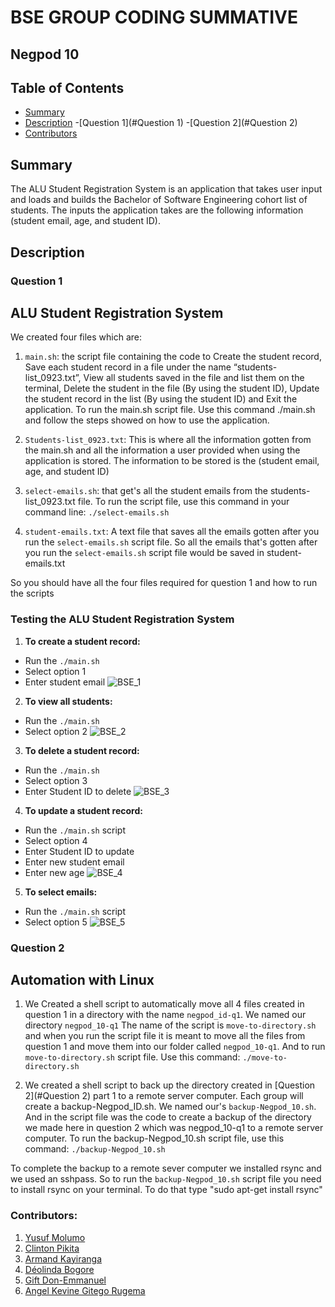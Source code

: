 # BSE GROUP CODING SUMMATIVE

## Negpod 10

## Table of Contents
- [Summary](#Summary)
- [Description](#Description)
  -[Question 1](#Question 1)
  -[Question 2](#Question 2)
- [Contributors](#Contributors)
  
## Summary
The ALU Student Registration System is an application that takes user input and loads and builds the Bachelor of Software Engineering cohort list of students. The inputs the application takes are the following information (student email, age, and student ID).

## Description

### Question 1
## ALU Student Registration System

We created four files which are:
1. `main.sh`: the script file containing the code to Create the student record, Save each student record in a file under the name “students-list_0923.txt”, View all students saved in the file and list them on the terminal, Delete the student in the file (By using the student ID), Update the student record in the list (By using the student ID) and Exit the application. To run the main.sh script file. Use this command ./main.sh and follow the steps showed on how to use the application.
   
2. `Students-list_0923.txt`: This is where all the information gotten from the main.sh and all the information a user provided when using the application is stored. The information to be stored is the (student email, age, and student ID)

3. `select-emails.sh`: that get's all the student emails from the students-list_0923.txt file. To run the script file, use this command in  your command line:
 `./select-emails.sh`

4. `student-emails.txt`: A text file that saves all the emails gotten after you run the `select-emails.sh` script file. So all the emails that's gotten after you run the `select-emails.sh` script file would be saved in student-emails.txt

So you should have all the four files required for question 1 and how to run the scripts

### Testing the ALU Student Registration System
1. **To create a student record:**
- Run  the `./main.sh`
- Select option 1
- Enter student email
![BSE_1](https://github.com/yusufmolumo/group10codingsummative2/assets/112552126/ba8e7c61-dcaf-46af-b330-4a2736a12f31)

2. **To view all students:**
- Run the `./main.sh`
- Select option 2
![BSE_2](https://github.com/yusufmolumo/group10codingsummative2/assets/112552126/2dbcf24e-ef04-4113-b6a4-89dcea06dea4)

3. **To delete a student record:**
- Run the `./main.sh`
- Select option 3
- Enter Student ID to delete
![BSE_3](https://github.com/yusufmolumo/group10codingsummative2/assets/112552126/5566857a-8a77-4e9c-af00-ea1d54b77494)

4. **To update a student record:**
- Run the `./main.sh` script
- Select option 4
- Enter Student ID to update
- Enter new student email
- Enter new age
![BSE_4](https://github.com/yusufmolumo/group10codingsummative2/assets/112552126/f35a0a18-43d1-47ec-b776-67ad88ee46bc)

5. **To select emails:**
- Run the `./main.sh` script
- Select option 5
![BSE_5](https://github.com/yusufmolumo/group10codingsummative2/assets/112552126/904506ee-25aa-4548-813e-c89f0affbbd4)

### Question 2
## Automation with Linux

1. We Created a shell script to automatically move all 4 files created in question 1 in a directory with the name `negpod_id-q1`. We named our directory `negpod_10-q1`
The name of the script is `move-to-directory.sh` and when you run the script file it is meant to move all the files from question 1 and move them into our folder called `negpod_10-q1`. And to run `move-to-directory.sh` script file. Use this command:
`./move-to-directory.sh`

2. We created a shell script to back up the directory created in [Question 2](#Question 2) part 1 to a remote server computer. Each group will create a backup-Negpod_ID.sh. We named our's `backup-Negpod_10.sh`. And in the script file was the code to create a backup of the directory we made here in question 2 which was negpod_10-q1 to a remote server computer. To run the backup-Negpod_10.sh script file, use this command:
 `./backup-Negpod_10.sh`

To complete the backup to a remote sever computer we installed rsync and we used an sshpass. So to run the `backup-Negpod_10.sh` script file you need to install rsync on your terminal.
To do that type "sudo apt-get install rsync"

### Contributors:
1. [Yusuf Molumo](https://github.com/yusufmolumo)
2. [Clinton Pikita](https://github.com/Clint07-datascientist)
3. [Armand Kayiranga](https://github.com/Armandkay)
4. [Déolinda Bogore](https://github.com/Deolinda1506)
5. [Gift Don-Emmanuel](https://github.com/Giftiee001)
6. [Angel Kevine Gitego Rugema](https://github.com/AngeGitego)
